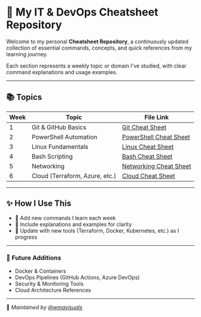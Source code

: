 # 🧠 My IT & DevOps Cheatsheet Repository

Welcome to my personal **Cheatsheet Repository**, a continuously updated collection of essential commands, concepts, and quick references from my learning journey.

Each section represents a weekly topic or domain I've studied, with clear command explanations and usage examples.

---

## 📚 Topics

| Week | Topic | File Link |
|------|--------|------------|
| 1 | Git & GitHub Basics | [Git Cheat Sheet](Week1_Git/git_cheat_sheet.md) |
| 2 | PowerShell Automation | [PowerShell Cheat Sheet](Week2_PowerShell/powershell_cheat_sheet.md) |
| 3 | Linux Fundamentals | [Linux Cheat Sheet](Week3_Linux/linux_cheat_sheet.md) |
| 4 | Bash Scripting | [Bash Cheat Sheet](Week4_Bash/bash_cheat_sheet.md) |
| 5 | Networking | [Networking Cheat Sheet](Week5_Networking/networking_cheat_sheet.md) |
| 6 | Cloud (Terraform, Azure, etc.) | [Cloud Cheat Sheet](Week6_Cloud/cloud_cheat_sheet.md) |

---

## ✨ How I Use This
- 🧩 Add new commands I learn each week  
- 📘 Include explanations and examples for clarity  
- 🔁 Update with new tools (Terraform, Docker, Kubernetes, etc.) as I progress  

---

### 🚀 Future Additions
- Docker & Containers  
- DevOps Pipelines (GitHub Actions, Azure DevOps)  
- Security & Monitoring Tools  
- Cloud Architecture References  

---
📌 *Maintained by [@wmavisuals](https://github.com/wmavisuals)*  
